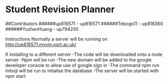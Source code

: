 # Student Revision Planner

##Contributors
######up816571 - up816571
######Tebogo11 - up818360
######YuzhenHuang - up794200

Instructions
Normally a server will be running on http://up816571.myvm.port.ac.uk/

If installing to a different server
-The code will be downloaded onto a node server
-Npm will be run
-The new domain will be added to the google developer console to allow use of google sign in
-The command npm run initsql will be run to intialise the database
-The server will be started with npm start
